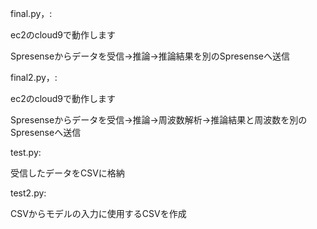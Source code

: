 final.py，:

ec2のcloud9で動作します

Spresenseからデータを受信→推論→推論結果を別のSpresenseへ送信

final2.py，:

ec2のcloud9で動作します

Spresenseからデータを受信→推論→周波数解析→推論結果と周波数を別のSpresenseへ送信

test.py:

受信したデータをCSVに格納

test2.py:

CSVからモデルの入力に使用するCSVを作成
